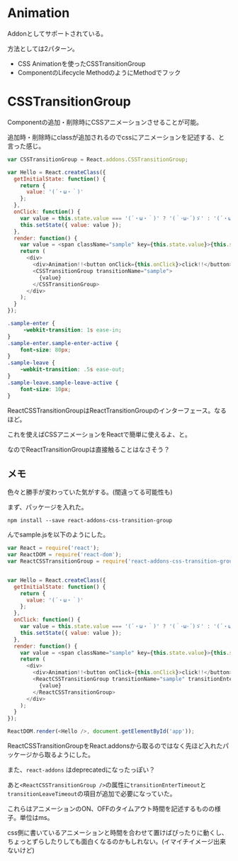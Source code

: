 # Animation

Addonとしてサポートされている。

方法としては2パターン。

* CSS Animationを使ったCSSTransitionGroup
* ComponentのLifecycle MethodのようにMethodでフック

# CSSTransitionGroup

Componentの追加・削除時にCSSアニメーションさせることが可能。

追加時・削除時にclassが追加されるのでcssにアニメーションを記述する、と言った感じ。

```js
var CSSTransitionGroup = React.addons.CSSTransitionGroup;

var Hello = React.createClass({
  getInitialState: function() {
    return {
      value: '(´・ω・｀)'
    };
  },
  onClick: function() {
    var value = this.state.value === '(´・ω・｀)' ? '(｀･ω･´)ゞ' : '(´・ω・｀)';
    this.setState({ value: value });
  },
  render: function() {
    var value = <span className="sample" key={this.state.value}>{this.state.value}</span>; 
    return (
      <div>
        <div>Animation!!<button onClick={this.onClick}>click!!</button></div>
        <CSSTransitionGroup transitionName="sample">
          {value}
        </CSSTransitionGroup>
      </div>
    );
  }
});
```

```css
.sample-enter {
     -webkit-transition: 1s ease-in;
}
.sample-enter.sample-enter-active {
    font-size: 80px;
}
.sample-leave {
    -webkit-transition: .5s ease-out;
}
.sample-leave.sample-leave-active {
    font-size: 10px;
}
```

ReactCSSTransitionGroupはReactTransitionGroupのインターフェース。なるほど。

これを使えばCSSアニメーションをReactで簡単に使えるよ、と。

なのでReactTransitionGroupは直接触ることはなさそう？

## メモ

色々と勝手が変わっていた気がする。(間違ってる可能性も)

まず、パッケージを入れた。

```
npm install --save react-addons-css-transition-group
```

んでsample.jsを以下のようにした。

```js
var React = require('react');
var ReactDOM = require('react-dom');
var ReactCSSTransitionGroup = require('react-addons-css-transition-group');


var Hello = React.createClass({
  getInitialState: function() {
    return {
      value: '(´・ω・｀)'
    };
  },
  onClick: function() {
    var value = this.state.value === '(´・ω・｀)' ? '(｀･ω･´)ゞ' : '(´・ω・｀)';
    this.setState({ value: value });
  },
  render: function() {
    var value = <span className="sample" key={this.state.value}>{this.state.value}</span>;
    return (
      <div>
        <div>Animation!!<button onClick={this.onClick}>click!!</button></div>
        <ReactCSSTransitionGroup transitionName="sample" transitionEnterTimeout={1000} transitionLeaveTimeout={500}>
          {value}
        </ReactCSSTransitionGroup>
      </div>
    );
  }
});

ReactDOM.render(<Hello />, document.getElementById('app'));
```

ReactCSSTransitionGroupをReact.addonsから取るのではなく先ほど入れたパッケージから取るようにした。

また、`react-addons` はdeprecatedになったっぽい？

あと`<ReactCSSTransitionGroup />`の属性に`transitionEnterTimeout`と`transitionLeaveTimeout`の項目が追加で必要になっていた。

これらはアニメーションのON、OFFのタイムアウト時間を記述するものの様子。単位はms。

css側に書いているアニメーションと時間を合わせて置けばぴったりに動くし、ちょっとずらしたりしても面白くなるのかもしれない。(イマイチイメージ出来ないけど)
